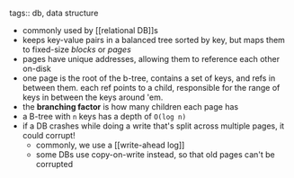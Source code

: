 tags:: db, data structure

- commonly used by [[relational DB]]s
- keeps key-value pairs in a balanced tree sorted by key, but maps them to fixed-size *blocks* or *pages*
- pages have unique addresses, allowing them to reference each other on-disk
- one page is the root of the b-tree, contains a set of keys, and refs in between them. each ref points to a child, responsible for the range of keys in between the keys around 'em.
- the **branching factor** is how many children each page has
- a B-tree with `n` keys has a depth of `O(log n)`
- if a DB crashes while doing a write that's split across multiple pages, it could corrupt!
	- commonly, we use a [[write-ahead log]]
	- some DBs use copy-on-write instead, so that old pages can't be corrupted